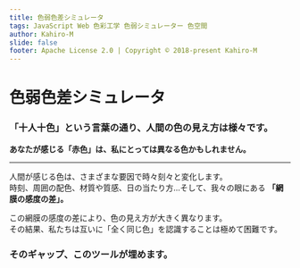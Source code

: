```yaml
---
title: 色弱色差シミュレータ
tags: JavaScript Web 色彩工学 色弱シミュレーター 色空間
author: Kahiro-M
slide: false
footer: Apache License 2.0 | Copyright © 2018-present Kahiro-M
---
```


# 色弱色差シミュレータ
<!-- #### _Dichromat Color Distance Simulator_ -->

### 「十人十色」という言葉の通り、人間の色の見え方は様々です。
**あなたが感じる「赤色」は、私にとっては異なる色かもしれません。**

---

人間が感じる色は、さまざまな要因で時々刻々と変化します。  
時刻、周囲の配色、材質や質感、日の当たり方...そして、我々の眼にある **「網膜の感度の差」。**  

この網膜の感度の差により、色の見え方が大きく異なります。  
その結果、私たちは互いに「全く同じ色」を認識することは極めて困難です。

### そのギャップ、このツールが埋めます。